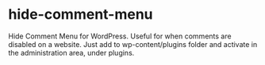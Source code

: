 # hide-comment-menu

Hide Comment Menu for WordPress. Useful for when comments are disabled on a website. Just add to wp-content/plugins folder and activate in the administration area, under plugins.
